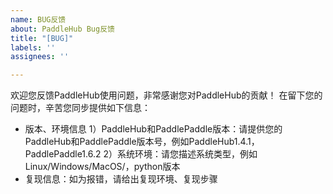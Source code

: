 ```yaml
---
name: BUG反馈
about: PaddleHub Bug反馈
title: "[BUG]"
labels: ''
assignees: ''

---
```


欢迎您反馈PaddleHub使用问题，非常感谢您对PaddleHub的贡献！
在留下您的问题时，辛苦您同步提供如下信息：
- 版本、环境信息
1）PaddleHub和PaddlePaddle版本：请提供您的PaddleHub和PaddlePaddle版本号，例如PaddleHub1.4.1，PaddlePaddle1.6.2
2）系统环境：请您描述系统类型，例如Linux/Windows/MacOS/，python版本
- 复现信息：如为报错，请给出复现环境、复现步骤

